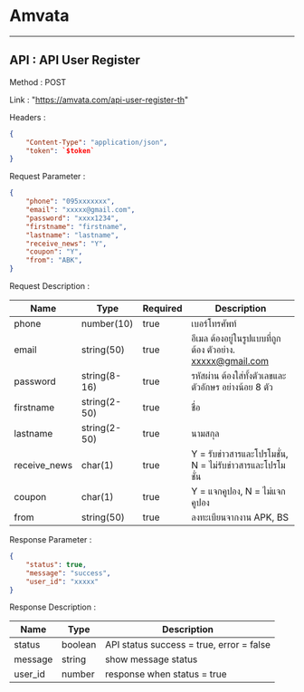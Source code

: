 # Amvata 
***

## API : API User Register
Method : POST

Link : "https://amvata.com/api-user-register-th"

Headers : 
```json
{
    "Content-Type": "application/json",
    "token": `$token`
}
```

Request Parameter :
```json
{
    "phone": "095xxxxxxx",
    "email": "xxxxx@gmail.com",
    "password": "xxxx1234",
    "firstname": "firstname",
    "lastname": "lastname",
    "receive_news": "Y",
    "coupon": "Y",
    "from": "ABK",
}
```

Request Description :

| Name  | Type | Required | Description |
|---|---|---|---|
| phone  | number(10)  | true | เบอร์โทรศัพท์ |
| email  | string(50)  | true | อีเมล ต้องอยู่ในรูปแบบที่ถูกต้อง ตัวอย่าง. xxxxx@gmail.com |
| password  | string(8-16)  | true | รหัสผ่าน ต้องใส่ทั้งตัวเลขและตัวอักษร อย่างน้อย 8 ตัว|
| firstname  | string(2-50)  | true | ชื่อ |
| lastname  | string(2-50)  | true | นามสกุล |
| receive_news | char(1)  | true | Y = รับข่าวสารและโปรโมชั่น, N = ไม่รับข่าวสารและโปรโมชั่น |
| coupon | char(1)  | true | Y = แจกคูปอง, N = ไม่แจกคูปอง |
| from | string(50)  | true | ลงทะเบียนจากงาน APK, BS |

Response Parameter :
```json
{
    "status": true,
    "message": "success",
    "user_id": "xxxxx"
}
```

Response Description :

| Name  | Type | Description |
|---|---|---|
| status  | boolean | API status success = true, error = false |
| message  | string |  show message status |
| user_id  | number | response when status = true|
